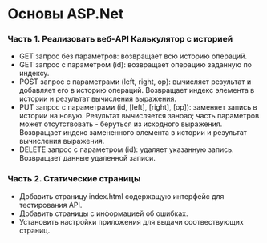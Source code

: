 ﻿# Основы ASP.Net

### Часть 1. Реализовать веб-API Калькулятор с историей
 - GET запрос без параметров: возвращает всю историю операций.
 - GET запрос с параметром (id): возвращает операцию заданную по индексу. 
 - POST запрос с параметрами (left, right, op): вычисляет результат и добавляет его в историю операций. 
   Возвращает индекс элемента в истории и результат вычисления выражения.
 - PUT запрос с параметрами (id, [left], [right], [op]): заменяет запись в истории на новую. 
   Результат вычисляется заноао; часть параметров может отсутствовать - беруться из исходного выражения.
   Возвращает индекс замененного элемента в истории и результат вычисления выражения.
 - DELETE запрос с параметром (id): удаляет указанную запись.
   Возвращает данные удаленной записи.

### Часть 2. Статические страницы
 - Добавить страницу index.html содержащую интерфейс для тестирования API.
 - Добавить страницы с информацией об ошибках.
 - Установить настройки приложения для выдачи соотвествующих страниц.
 